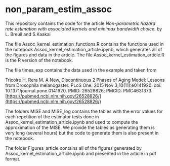 # non_param_estim_assoc

This repository contains the code for the article *Non-parametric hazard rate estimation with associated kernels
and minimax bandwidth choice.* by L. Breuil and S.Kaakai

The file Assoc_kernel_estimation_functions.R contains the functions used in the notebook Assoc_kernel_estimation_article.ipynb, which generates all of the figures and data in the article.
The file Assoc_kernel_estimation_article.R is the R version of the notebook. 

The file times_exp contains the data used in the example and taken from

Tricoire H, Rera M. A New, Discontinuous 2 Phases of Aging Model: Lessons from Drosophila melanogaster. PLoS One. 2015 Nov 3;10(11):e0141920. doi: 10.1371/journal.pone.0141920. PMID: 26528826; PMCID: PMC4631373. 
[https://pubmed.ncbi.nlm.nih.gov/26528826/](https://pubmed.ncbi.nlm.nih.gov/26528826/)

The folders MISE and MISE_log contains the tables with the error values for each repetition of the estimator tests done in Assoc_kernel_estimation_article.ipynb and used to compute the approximation of the MISE. We provide the tables as generating them is very long (several hours)
but the code to generate them is also present in the notebook. 

The folder Figures_article contains all of the figures generated by Assoc_kernel_estimation_article.ipynb and presented in the article in pdf format.